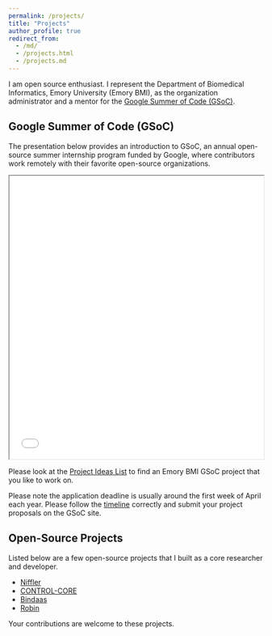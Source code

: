 ```yaml
---
permalink: /projects/
title: "Projects"
author_profile: true
redirect_from: 
  - /md/
  - /projects.html
  - /projects.md
---
```


I am open source enthusiast. I represent the Department of Biomedical Informatics, Emory University (Emory BMI), as the organization administrator and a mentor for the [Google Summer of Code (GSoC)](https://summerofcode.withgoogle.com/). 

## Google Summer of Code (GSoC)

The presentation below provides an introduction to GSoC, an annual open-source summer internship program funded by Google, where contributors work remotely with their favorite open-source organizations.

<iframe src="../files/GSoC.pdf" width="100%" height="560px"></iframe>

Please look at the [Project Ideas List](https://github.com/NISYSLAB/Emory-BMI-GSoC/) to find an Emory BMI GSoC project that you like to work on.

Please note the application deadline is usually around the first week of April each year. Please follow the [timeline](https://developers.google.com/open-source/gsoc/timeline) correctly and submit your project proposals on the GSoC site.


## Open-Source Projects

Listed below are a few open-source projects that I built as a core researcher and developer.

* [Niffler](https://github.com/Emory-HITI/Niffler/)
* [CONTROL-CORE](https://github.com/ControlCore-Project/)
* [Bindaas](https://github.com/sharmalab/bindaas)
* [Robin](https://github.com/pradeeban/robin)

Your contributions are welcome to these projects.